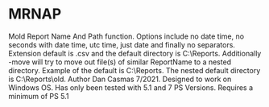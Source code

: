 # MRNAP
Mold Report Name And Path function. Options include no date time, no seconds with date time, utc time, just date and finally no separators. Extension default is .csv and the default directory is C:\Reports. Additionally -move will try to move out file(s) of similar ReportName to a nested directory. Example of the default is C:\Reports. The nested default directory is C:\Reports\old. Author Dan Casmas 7/2021. Designed to work on Windows OS. Has only been tested with 5.1 and 7 PS Versions. Requires a minimum of PS 5.1